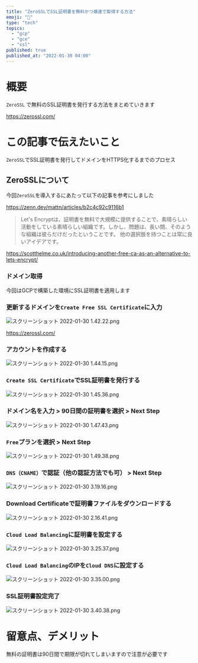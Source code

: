 ```yaml
---
title: "ZeroSSLでSSL証明書を無料かつ爆速で取得する方法"
emoji: "🔑"
type: "tech"
topics:
  - "gcp"
  - "gce"
  - "ssl"
published: true
published_at: "2022-01-30 04:00"
---
```


# 概要

`ZeroSSL` で無料のSSL証明書を発行する方法をまとめていきます

https://zerossl.com/


# この記事で伝えたいこと　

`ZeroSSL`でSSL証明書を発行してドメインをHTTPS化するまでのプロセス     

## ZeroSSLについて

今回`ZeroSSL`を導入するにあたって以下の記事を参考にしました

https://zenn.dev/mattn/articles/b2c4c92c9116b1

> Let's Encryptは、証明書を無料で大規模に提供することで、素晴らしい活動をしている素晴らしい組織です。しかし、問題は、長い間、そのような組織は彼らだけだったということです。
他の選択肢を持つことは常に良いアイデアです。

https://scotthelme.co.uk/introducing-another-free-ca-as-an-alternative-to-lets-encrypt/


### ドメイン取得

今回はGCPで構築した環境にSSL証明書を適用します

### 更新するドメインを`Create Free SSL Certificate`に入力

![スクリーンショット 2022-01-30 1.42.22.png](https://qiita-image-store.s3.ap-northeast-1.amazonaws.com/0/555632/c6a0340f-9aa5-f0d3-4f52-c4bd2e86bf15.png)

https://zerossl.com/


### アカウントを作成する

![スクリーンショット 2022-01-30 1.44.15.png](https://qiita-image-store.s3.ap-northeast-1.amazonaws.com/0/555632/673d4a17-6bad-948d-a867-f82be23d78c7.png)


### `Create SSL Certificate`でSSL証明書を発行する

![スクリーンショット 2022-01-30 1.45.36.png](https://qiita-image-store.s3.ap-northeast-1.amazonaws.com/0/555632/a6973756-c45d-1d47-7ec2-33f72800034d.png)

### ドメイン名を入力 > 90日間の証明書を選択 > Next Step 

![スクリーンショット 2022-01-30 1.47.43.png](https://qiita-image-store.s3.ap-northeast-1.amazonaws.com/0/555632/24c8f827-4f67-48e4-c52c-07069e6908b4.png)


### `Free`プランを選択 > Next Step

![スクリーンショット 2022-01-30 1.49.38.png](https://qiita-image-store.s3.ap-northeast-1.amazonaws.com/0/555632/dffe34e9-9fa9-e762-1bc0-e30ed8a1d7bf.png)

### `DNS（CNAME）`で認証（他の認証方法でも可） > Next Step

![スクリーンショット 2022-01-30 3.19.16.png](https://qiita-image-store.s3.ap-northeast-1.amazonaws.com/0/555632/bf8c442d-d2bf-6786-ae00-e1cd4753f56d.png)


### Download Certificateで証明書ファイルをダウンロードする

![スクリーンショット 2022-01-30 2.16.41.png](https://qiita-image-store.s3.ap-northeast-1.amazonaws.com/0/555632/05545160-bd9b-71aa-d566-7d8dab2996e7.png)

### `Cloud Load Balancing`に証明書を設定する

![スクリーンショット 2022-01-30 3.25.37.png](https://qiita-image-store.s3.ap-northeast-1.amazonaws.com/0/555632/f3cf3e20-f814-c91d-3d06-ebe6aab09289.png)

### `Cloud Load Balancing`のIPを`Cloud DNS`に設定する

![スクリーンショット 2022-01-30 3.35.00.png](https://qiita-image-store.s3.ap-northeast-1.amazonaws.com/0/555632/a2372703-d522-3137-5c16-9c4a8809e237.png)

### SSL証明書設定完了

![スクリーンショット 2022-01-30 3.40.38.png](https://qiita-image-store.s3.ap-northeast-1.amazonaws.com/0/555632/a6c5ca67-66ad-df24-f840-cdfaadeb9dfe.png)


# 留意点、デメリット

無料の証明書は90日間で期限が切れてしまいますので注意が必要です
